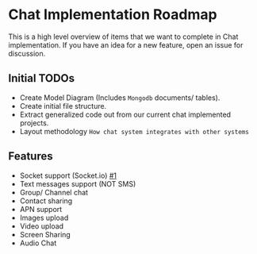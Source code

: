 # Chat Implementation Roadmap 

This is a high level overview of items that we want to complete in Chat implementation. If you have an idea for a new feature, open an issue for discussion.

## Initial TODOs

* Create Model Diagram (Includes `Mongodb` documents/ tables).
* Create initial file structure.
* Extract generalized code out from our current chat implemented projects.
* Layout methodology `How chat system integrates with other systems`

## Features

* Socket support (Socket.io) [#1](https://github.com/10pearls/Chat-Backend/issues/1)
* Text messages support (NOT SMS)
* Group/ Channel chat
* Contact sharing
* APN support
* Images upload
* Video upload
* Screen Sharing
* Audio Chat
